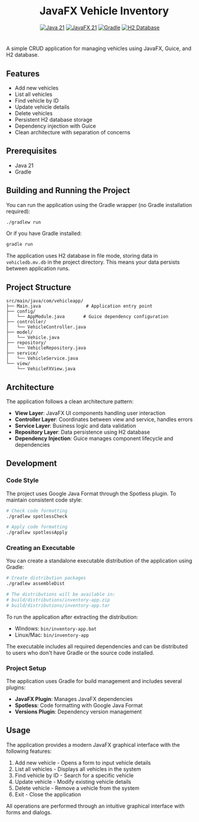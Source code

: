 <div id="user-content-toc">
  <ul align="center" style="list-style: none;">
    <summary>
      <h1 align="center">JavaFX Vehicle Inventory</h1>
    </summary>
  </ul>
</div>
<div align="center">
  <a href="https://www.oracle.com/java/" target="_blank"><img src="https://img.shields.io/badge/Java-21-ED8B00?logo=openjdk&logoColor=white" alt="Java 21" /></a>
  <a href="https://openjfx.io/" target="_blank"><img src="https://img.shields.io/badge/JavaFX-21-007396?logo=java&logoColor=white" alt="JavaFX 21" /></a>
  <a href="https://gradle.org/" target="_blank"><img src="https://img.shields.io/badge/Gradle-8.x-02303A?logo=gradle&logoColor=white" alt="Gradle" /></a>
  <a href="https://www.h2database.com/" target="_blank"><img src="https://img.shields.io/badge/H2-2.4.240-blue?logo=database&logoColor=white" alt="H2 Database" /></a>
</div>
<h1></h1>

A simple CRUD application for managing vehicles using JavaFX, Guice, and H2 database.

## Features

- Add new vehicles
- List all vehicles
- Find vehicle by ID
- Update vehicle details
- Delete vehicles
- Persistent H2 database storage
- Dependency injection with Guice
- Clean architecture with separation of concerns

## Prerequisites

- Java 21
- Gradle

## Building and Running the Project

You can run the application using the Gradle wrapper (no Gradle installation required):

```bash
./gradlew run
```

Or if you have Gradle installed:

```bash
gradle run
```

The application uses H2 database in file mode, storing data in `vehicledb.mv.db` in the project directory. This means your data persists between application runs.

## Project Structure

```
src/main/java/com/vehicleapp/
├── Main.java                 # Application entry point
├── config/
│   └── AppModule.java       # Guice dependency configuration
├── controller/
│   └── VehicleController.java
├── model/
│   └── Vehicle.java
├── repository/
│   └── VehicleRepository.java
├── service/
│   └── VehicleService.java
└── view/
    └── VehicleFXView.java
```

## Architecture

The application follows a clean architecture pattern:

- **View Layer**: JavaFX UI components handling user interaction
- **Controller Layer**: Coordinates between view and service, handles errors
- **Service Layer**: Business logic and data validation
- **Repository Layer**: Data persistence using H2 database
- **Dependency Injection**: Guice manages component lifecycle and dependencies

## Development

### Code Style

The project uses Google Java Format through the Spotless plugin. To maintain consistent code style:

```bash
# Check code formatting
./gradlew spotlessCheck

# Apply code formatting
./gradlew spotlessApply
```

### Creating an Executable

You can create a standalone executable distribution of the application using Gradle:

```bash
# Create distribution packages
./gradlew assembleDist

# The distributions will be available in:
# build/distributions/inventory-app.zip
# build/distributions/inventory-app.tar
```

To run the application after extracting the distribution:
- Windows: `bin/inventory-app.bat`
- Linux/Mac: `bin/inventory-app`

The executable includes all required dependencies and can be distributed to users who don't have Gradle or the source code installed.

### Project Setup

The application uses Gradle for build management and includes several plugins:

- **JavaFX Plugin**: Manages JavaFX dependencies
- **Spotless**: Code formatting with Google Java Format
- **Versions Plugin**: Dependency version management

## Usage

The application provides a modern JavaFX graphical interface with the following features:

1. Add new vehicle - Opens a form to input vehicle details
2. List all vehicles - Displays all vehicles in the system
3. Find vehicle by ID - Search for a specific vehicle
4. Update vehicle - Modify existing vehicle details
5. Delete vehicle - Remove a vehicle from the system
6. Exit - Close the application

All operations are performed through an intuitive graphical interface with forms and dialogs.
